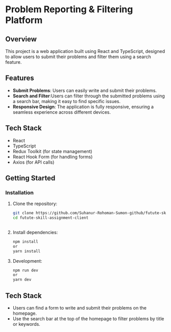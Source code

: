 # Problem Reporting & Filtering Platform

## Overview

This project is a web application built using React and TypeScript, designed to allow users to submit their problems and filter them using a search feature.

## Features

- **Submit Problems**: Users can easily write and submit their problems.
- **Search and Filter**:Users can filter through the submitted problems using a search bar, making it easy to find specific issues.
- **Responsive Design**: The application is fully responsive, ensuring a seamless experience across different devices.


## Tech Stack

- React
- TypeScript
- Redux Toolkit (for state management)
- React Hook Form (for handling forms)
- Axios (for API calls)


## Getting Started

### Installation

1. Clone the repository:

   ```bash
   git clone https://github.com/Suhanur-Rohoman-Sumon-github/futute-skill-assignment-client
   cd futute-skill-assignment-client
  

   
2. Install dependencies:
    ```bash
   npm install
   or
   yarn install

3. Development:
     ```bash
   npm run dev
   or
   yarn dev
   ```
## Tech Stack

- Users can find a form to write and submit their problems on the homepage.
- Use the search bar at the top of the homepage to filter problems by title or keywords.



   
